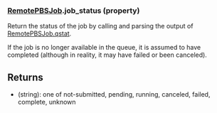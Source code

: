 ### [RemotePBSJob](RemotePBSJob.md).job_status (property)




Return the status of the job by calling and parsing the output of
[RemotePBSJob.qstat](RemotePBSJob.qstat.md).

If the job is no longer available in the queue, it is assumed to have
completed (although in reality, it may have failed or been canceled).

Returns
-----------
* (string): one of not-submitted, pending, running, canceled, failed, complete, unknown

